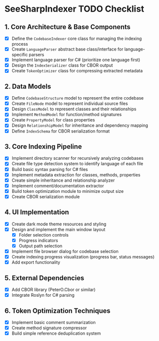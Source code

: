 # SeeSharpIndexer TODO Checklist

## 1. Core Architecture & Base Components
- [x] Define the `CodebaseIndexer` core class for managing the indexing process
- [x] Create `LanguageParser` abstract base class/interface for language-specific parsers
- [x] Implement language parser for C# (prioritize one language first)
- [x] Design the `IndexSerializer` class for CBOR output
- [x] Create `TokenOptimizer` class for compressing extracted metadata

## 2. Data Models
- [x] Define `CodebaseStructure` model to represent the entire codebase
- [x] Create `FileNode` model to represent individual source files
- [x] Design `ClassModel` to represent classes and their relationships
- [x] Implement `MethodModel` for function/method signatures
- [x] Create `PropertyModel` for class properties
- [x] Design `RelationshipModel` for inheritance and dependency mapping
- [x] Define `IndexSchema` for CBOR serialization format

## 3. Core Indexing Pipeline
- [x] Implement directory scanner for recursively analyzing codebases
- [x] Create file type detection system to identify language of each file
- [x] Build basic syntax parsing for C# files
- [x] Implement metadata extraction for classes, methods, properties
- [x] Create simple inheritance and relationship analyzer
- [x] Implement comment/documentation extractor
- [x] Build token optimization module to minimize output size
- [x] Create CBOR serialization module

## 4. UI Implementation
- [x] Create dark mode theme resources and styling
- [x] Design and implement the main window layout
  - [x] Folder selection controls
  - [x] Progress indicators
  - [x] Output path selection
- [x] Implement file browser dialog for codebase selection
- [x] Create indexing progress visualization (progress bar, status messages)
- [x] Add export functionality

## 5. External Dependencies
- [x] Add CBOR library (PeterO.Cbor or similar)
- [x] Integrate Roslyn for C# parsing

## 6. Token Optimization Techniques
- [x] Implement basic comment summarization
- [x] Create method signature compressor
- [x] Build simple reference deduplication system 